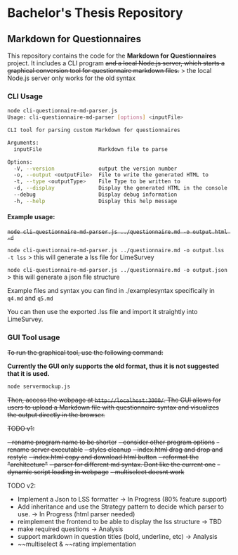 # Bachelor's Thesis Repository

## Markdown for Questionnaires

This repository contains the code for the **Markdown for Questionnaires** project. It includes a CLI program ~~and a local Node.js server, which starts a graphical conversion tool for questionnaire markdown files.~~ > the local Node.js server only works for the old syntax

### CLI Usage

```bash
node cli-questionnaire-md-parser.js
Usage: cli-questionnaire-md-parser [options] <inputFile>

CLI tool for parsing custom Markdown for questionnaires

Arguments:
  inputFile                  Markdown file to parse

Options:
  -V, --version              output the version number
  -o, --output <outputFile>  File to write the generated HTML to
  -t, --type <outputType>    File Type to be written to
  -d, --display              Display the generated HTML in the console
  --debug                    Display debug information
  -h, --help                 Display this help message
```

#### Example usage:

~~`node cli-questionnaire-md-parser.js ../questionnaire.md -o output.html -d`~~

`node cli-questionnaire-md-parser.js ../questionnaire.md -o output.lss -t lss` > this will generate a lss file for LimeSurvey

`node cli-questionnaire-md-parser.js ../questionnaire.md -o output.json` > this will generate a json file structure

Example files and syntax you can find in ./examplesyntax specifically in `q4.md` and `q5.md`

You can then use the exported .lss file and import it straightly into LimeSurvey.

### GUI Tool usage

~~To run the graphical tool, use the following command:~~

**Currently the GUI only supports the old format, thus it is not suggested that it is used.**

```bash
node servermockup.js
```

~~Then, access the webpage at `http://localhost:3000/`. The GUI allows for users to upload a Markdown file with questionnaire syntax and visualizes the output directly in the browser.~~

~~TODO v1:~~

~~- rename program name to be shorter~~
~~- consider other program options~~
~~- rename server executable~~
~~- styles cleanup~~
~~- index.html drag and drop and restyle~~
~~- index.html copy and download html button~~
~~- reformat the "architecture"~~
~~- parser for different md syntax. Dont like the current one~~
~~- dynamic script loading in webpage~~
~~- multiselect doesnt work~~

TODO v2:

-   Implement a Json to LSS formatter -> In Progress (80% feature support)
-   Add inheritance and use the Strategy pattern to decide which parser to use. -> In Progress (html parser needed)
-   reimplement the frontend to be able to display the lss structure -> TBD
-   make required questions -> Analysis
-   support markdown in question titles (bold, underline, etc) -> Analysis
-   ~~multiselect & ~~rating implementation
